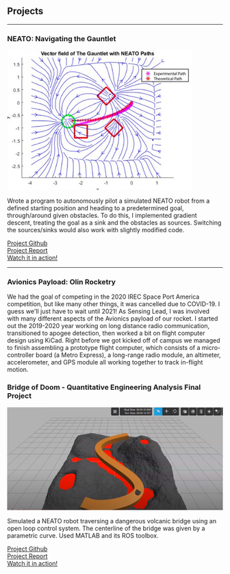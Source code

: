 ## Projects
---


### NEATO: Navigating the Gauntlet

<img src="images/paths.JPG?raw=true"/>

Wrote a program to autonomously pilot a simulated NEATO robot from a defined starting
position and heading to a predetermined goal, through/around given obstacles. To do this, I implemented gradient descent, treating the goal as a sink and the obstacles as sources. Switching the sources/sinks would also work with slightly modified code.<br/>

[Project Github](https://github.com/samjumjum/QEA_Final_Gauntlet)<br/>
[Project Report](/pdfs/QEA_Gauntlet-1.pdf)<br/>
[Watch it in action!](https://www.youtube.com/watch?v=0D3JNF2A-vk&feature=youtu.be)<br/>


---

### Avionics Payload: Olin Rocketry

We had the goal of competing in the 2020 IREC Space Port America competition, but like many other things, it was cancelled due to COVID-19. I guess we'll just have to wait until 2021! As Sensing Lead, I was involved with many different aspects of the Avionics payload of our rocket. I started out the 2019-2020 year working on long distance radio communication, transitioned to apogee detection, then worked a bit on flight computer design using KiCad. Right before we got kicked off of campus we managed to finish assembling a prototype flight computer, which consists of a micro-controller board (a Metro Express), a long-range radio module, an altimeter, accelerometer, and GPS module all working together to track in-flight motion. 


### Bridge of Doom - Quantitative Engineering Analysis Final Project

<img src="images/bridgeofdoomThumbnail.PNG?raw=true"/>

Simulated a NEATO robot traversing a dangerous volcanic bridge using an open loop control system. The centerline of the bridge was given by a parametric curve. Used MATLAB and its ROS toolbox.<br/>

[Project Github](https://github.com/slkaplan/BridgeOfDoom-QEA-Spring-2020)<br/>
[Project Report](/pdfs/BOD_writeup.pdf)<br/>
[Watch it in action!](https://www.youtube.com/watch?v=pFaZ9D6f-rY)<br/>
